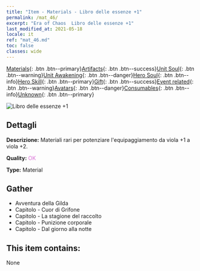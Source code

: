 ```yaml
---
title: "Item - Materials - Libro delle essenze +1"
permalink: /mat_46/
excerpt: "Era of Chaos  Libro delle essenze +1"
last_modified_at: 2021-05-18
locale: it
ref: "mat_46.md"
toc: false
classes: wide
---
```

 [Materials](/ItemsIT/){: .btn .btn--primary}[Artifacts](/ItemsIT/Artifacts/){: .btn .btn--success}[Unit Soul](/ItemsIT/UnitSoul/){: .btn .btn--warning}[Unit Awakening](/ItemsIT/UnitAwakening/){: .btn .btn--danger}[Hero Soul](/ItemsIT/HeroSoul/){: .btn .btn--info}[Hero Skill](/ItemsIT/HeroSkill/){: .btn .btn--primary}[Gift](/ItemsIT/Gift/){: .btn .btn--success}[Event related](/ItemsIT/Events/){: .btn .btn--warning}[Avatars](/ItemsIT/Avatars/){: .btn .btn--danger}[Consumables](/ItemsIT/Consumables/){: .btn .btn--info}[Unknown](/ItemsIT/Unknown/){: .btn .btn--primary}

 ![Libro delle essenze +1](/images/t/i_cailiao_hexin2.png)

## Dettagli
 **Descrizione:** Materiali rari per potenziare l'equipaggiamento da viola +1 a viola +2.

 **Quality:** <span style="color: #DA70D6">OK</span>

 **Type:** Material

## Gather

*    Avventura della Gilda 
*    Capitolo - Cuor di Grifone 
*    Capitolo - La stagione del raccolto 
*    Capitolo - Punizione corporale 
*    Capitolo - Dal giorno alla notte 

## This item contains:

  None

